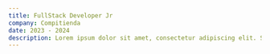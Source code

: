 ```yaml
---
title: FullStack Developer Jr
company: Compitienda
date: 2023 - 2024
description: Lorem ipsum dolor sit amet, consectetur adipiscing elit. Sed do eiusmod tempor incididunt ut labore et dolore magna aliqua.
---
```

